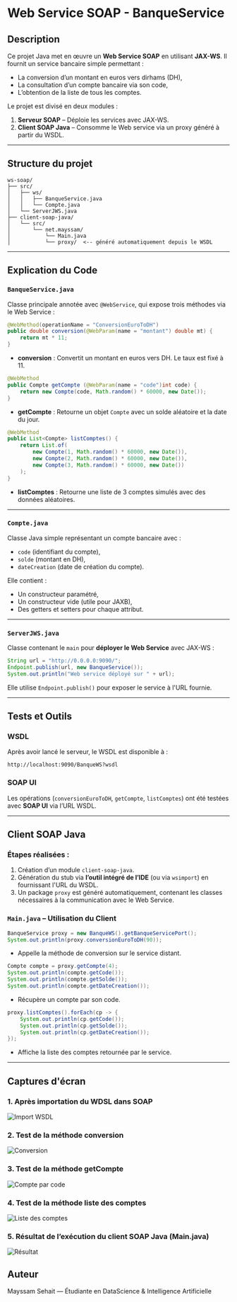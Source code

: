 
#  Web Service SOAP - BanqueService

## Description

Ce projet Java met en œuvre un **Web Service SOAP** en utilisant **JAX-WS**. Il fournit un service bancaire simple permettant :
- La conversion d’un montant en euros vers dirhams (DH),
- La consultation d’un compte bancaire via son code,
- L’obtention de la liste de tous les comptes.

Le projet est divisé en deux modules :
1. **Serveur SOAP** – Déploie les services avec JAX-WS.
2. **Client SOAP Java** – Consomme le Web service via un proxy généré à partir du WSDL.

---

## Structure du projet

```
ws-soap/
├── src/
│   ├── ws/
│   │   ├── BanqueService.java
│   │   └── Compte.java
│   └── ServerJWS.java
├── client-soap-java/
│   └── src/
│       └── net.mayssam/
│           └── Main.java
│           └── proxy/  <-- généré automatiquement depuis le WSDL
```

---

## Explication du Code

### `BanqueService.java`

Classe principale annotée avec `@WebService`, qui expose trois méthodes via le Web Service :

```java
@WebMethod(operationName = "ConversionEuroToDH")
public double conversion(@WebParam(name = "montant") double mt) {
    return mt * 11;
}
```

- **conversion** : Convertit un montant en euros vers DH. Le taux est fixé à 11.

```java
@WebMethod
public Compte getCompte (@WebParam(name = "code")int code) {
    return new Compte(code, Math.random() * 60000, new Date());
}
```

- **getCompte** : Retourne un objet `Compte` avec un solde aléatoire et la date du jour.

```java
@WebMethod
public List<Compte> listComptes() {
    return List.of(
        new Compte(1, Math.random() * 60000, new Date()),
        new Compte(2, Math.random() * 60000, new Date()),
        new Compte(3, Math.random() * 60000, new Date())
    );
}
```

- **listComptes** : Retourne une liste de 3 comptes simulés avec des données aléatoires.

---

### `Compte.java`

Classe Java simple représentant un compte bancaire avec :
- `code` (identifiant du compte),
- `solde` (montant en DH),
- `dateCreation` (date de création du compte).

Elle contient :
- Un constructeur paramétré,
- Un constructeur vide (utile pour JAXB),
- Des getters et setters pour chaque attribut.

---

### `ServerJWS.java`

Classe contenant le `main` pour **déployer le Web Service** avec JAX-WS :

```java
String url = "http://0.0.0.0:9090/";
Endpoint.publish(url, new BanqueService());
System.out.println("Web service déployé sur " + url);
```

Elle utilise `Endpoint.publish()` pour exposer le service à l'URL fournie.

---

## Tests et Outils

### WSDL
Après avoir lancé le serveur, le WSDL est disponible à :
```
http://localhost:9090/BanqueWS?wsdl
```

### SOAP UI 
Les opérations (`conversionEuroToDH`, `getCompte`, `listComptes`) ont été testées avec **SOAP UI** via l’URL WSDL.

---

## Client SOAP Java

### Étapes réalisées :

1. Création d’un module `client-soap-java`.
2. Génération du stub via **l’outil intégré de l’IDE** (ou via `wsimport`) en fournissant l'URL du WSDL.
3. Un package `proxy` est généré automatiquement, contenant les classes nécessaires à la communication avec le Web Service.

### `Main.java` – Utilisation du Client

```java
BanqueService proxy = new BanqueWS().getBanqueServicePort();
System.out.println(proxy.conversionEuroToDH(90));
```

- Appelle la méthode de conversion sur le service distant.

```java
Compte compte = proxy.getCompte(4);
System.out.println(compte.getCode());
System.out.println(compte.getSolde());
System.out.println(compte.getDateCreation());
```

- Récupère un compte par son code.

```java
proxy.listComptes().forEach(cp -> {
    System.out.println(cp.getCode());
    System.out.println(cp.getSolde());
    System.out.println(cp.getDateCreation());
});
```

- Affiche la liste des comptes retournée par le service.

---
## Captures d'écran

### 1. Après importation du WDSL dans SOAP

![Import WSDL](images/structure.PNG)

### 2. Test de la méthode conversion

![Conversion](images/conversion.PNG)

### 3. Test de la méthode getCompte 

![Compte par code](images/getCompte.PNG)

### 4. Test de la méthode liste des comptes

![Liste des comptes](images/listeCompte.PNG)

### 5. Résultat de l’exécution du client SOAP Java (Main.java)

![Résultat](images/main.PNG)

## Auteur

Mayssam Sehait — Étudiante en DataScience & Intelligence Artificielle  
